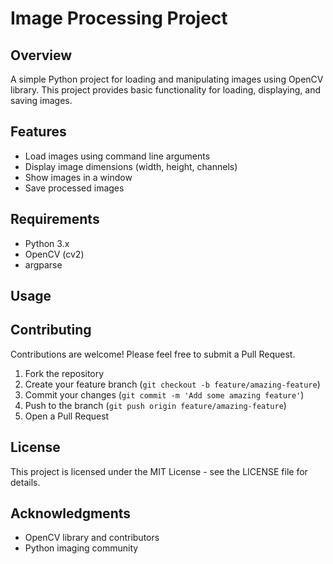 # Image Processing Project

## Overview
A simple Python project for loading and manipulating images using OpenCV library. This project provides basic functionality for loading, displaying, and saving images.

## Features
- Load images using command line arguments
- Display image dimensions (width, height, channels)
- Show images in a window
- Save processed images

## Requirements
- Python 3.x
- OpenCV (cv2)
- argparse

## Usage

## Contributing
Contributions are welcome! Please feel free to submit a Pull Request.

1. Fork the repository
2. Create your feature branch (`git checkout -b feature/amazing-feature`)
3. Commit your changes (`git commit -m 'Add some amazing feature'`)
4. Push to the branch (`git push origin feature/amazing-feature`)
5. Open a Pull Request

## License
This project is licensed under the MIT License - see the LICENSE file for details.

## Acknowledgments
- OpenCV library and contributors
- Python imaging community